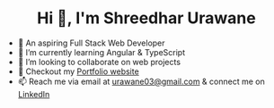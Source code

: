 <h1 align="center">Hi 👋, I'm Shreedhar Urawane</h1>

<!--
**Shreedhar03/Shreedhar03** is a ✨ _special_ ✨ repository because its `README.md` (this file) appears on your GitHub profile.

Here are some ideas to get you started:
-->
- 🔭 An aspiring Full Stack Web Developer
- 🌱 I’m currently learning Angular & TypeScript
- 👯 I’m looking to collaborate on web projects
- 🚀 Checkout my [Portfolio website](https://shreedhar-bio.web.app/)
- 📫 Reach me via email at urawane03@gmail.com & connect me on [LinkedIn](https://www.linkedin.com/in/shreedhar-urawane03/)

